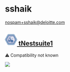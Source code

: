 # sshaik
  <nospam+sshaik@deloitte.com>

## <a href='./components/tNestsuite1/readme.md'><img src='./components/tNestsuite1/logo.jpg' width='40' height='40'> tNestsuite1</a>
 :warning: Compatibility not known

<img src='./components/tNestsuite1/sample.jpg'>
